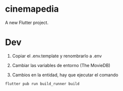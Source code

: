 # cinemapedia

A new Flutter project.

# Dev

1. Copiar el .env.template y renombrarlo a .env
2. Cambiar las variables de entorno (The MovieDB)

3. Cambios en la entidad, hay que ejecutar el comando
```
flutter pub run build_runner build
```
